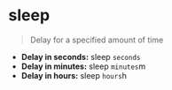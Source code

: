 # sleep
> Delay for a specified amount of time
- **Delay in seconds:**
sleep `seconds`
- **Delay in minutes:**
sleep `minutes`m
- **Delay in hours:**
sleep `hours`h
